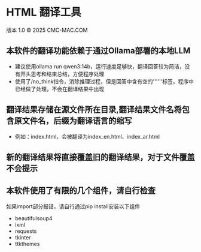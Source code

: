 # HTML 翻译工具

版本 1.0 © 2025 CMC-MAC.COM
            
## 本软件的翻译功能依赖于通过Ollama部署的本地LLM
            
- 建议使用ollama run qwen3:14b，运行速度足够快，翻译回答较为简洁，没有开头思考和结束总结，方便程序处理
- 使用了/no_think指令，消除推理过程，但是回答中含有空的'''<think></think>'''标签，程序中已经做了处理，不会在翻译结果中出现

## 翻译结果存储在源文件所在目录,翻译结果文件名将包含原文件名，后缀为翻译语言的缩写

- 例如：index.html，会被翻译为index_en.html、index_ar.html

## 新的翻译结果将直接覆盖旧的翻译结果，对于文件覆盖不会提示

## 本软件使用了有限的几个组件，请自行检查

如果import部分报错，请自行通过pip install安装以下组件

- beautifulsoup4
- lxml
- requests
- tkinter
- ttkthemes